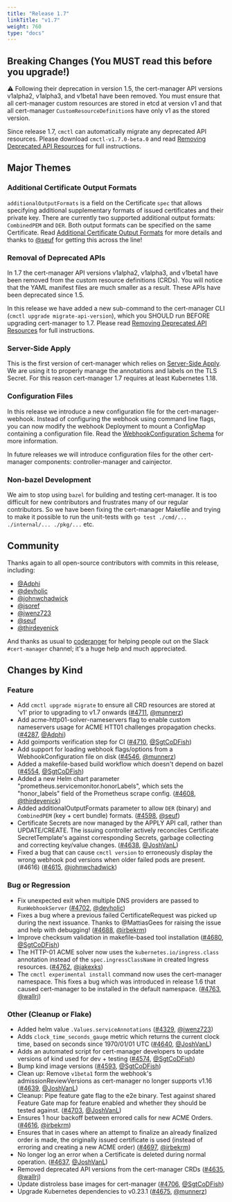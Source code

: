 ```yaml
---
title: "Release 1.7"
linkTitle: "v1.7"
weight: 760
type: "docs"
---
```


## Breaking Changes (You **MUST** read this before you upgrade!)

⚠ Following their deprecation in version 1.5, the cert-manager API versions v1alpha2, v1alpha3, and v1beta1 have been removed.
You must ensure that all cert-manager custom resources are stored in etcd at version v1
and that all cert-manager `CustomResourceDefinition`s have only v1 as the stored version.

Since release 1.7, `cmctl` can automatically migrate any deprecated API resources.
Please download `cmctl-v1.7.0-beta.0` and read [Removing Deprecated API Resources]
for full instructions.

[Removing Deprecated API Resources]: https://cert-manager.io/docs/installation/upgrading/remove-deprecated-apis/

## Major Themes

### Additional Certificate Output Formats

`additionalOutputFormats` is a field on the Certificate `spec` that allows
specifying additional supplementary formats of issued certificates and their
private key. There are currently two supported additional output formats:
`CombinedPEM` and `DER`. Both output formats can be specified on the same
Certificate.
Read [Additional Certificate Output Formats] for more details and
thanks to [@seuf](https://github.com/seuf) for getting this across the line!

[Additional Certificate Output Formats]: ../../usage/certificate/#additional-certificate-output-formats

### Removal of Deprecated APIs

In 1.7 the cert-manager API versions v1alpha2, v1alpha3, and v1beta1 have been removed from the custom resource definitions (CRDs).
You will notice that the YAML manifest files are much smaller as a result.
These APIs have been deprecated since 1.5.

In this release we have added a new sub-command to the cert-manager CLI (`cmctl upgrade migrate-api-version`),
which you SHOULD run BEFORE upgrading cert-manager to 1.7.
Please read [Removing Deprecated API Resources] for full instructions.

### Server-Side Apply

This is the first version of cert-manager which relies on [Server-Side Apply].
We are using it to properly manage the annotations and labels on the TLS Secret.
For this reason cert-manager 1.7 requires at least Kubernetes 1.18.

[Server-Side Apply]: https://kubernetes.io/docs/reference/using-api/server-side-apply/

### Configuration Files

In this release we introduce a new configuration file for the cert-manager-webhook.
Instead of configuring the webhook using command line flags,
you can now modify the webhook Deployment to mount a ConfigMap
containing a configuration file.
Read the [WebhookConfiguration Schema] for more information.

In future releases we will introduce configuration files for the other cert-manager components: controller-manager and cainjector.

[WebhookConfiguration Schema]: https://cert-manager.io/next-docs/reference/api-docs/#webhook.config.cert-manager.io/v1alpha1.WebhookConfiguration

### Non-bazel Development

We aim to stop using `bazel` for building and testing cert-manager.
It is too difficult for new contributors and frustrates many of our regular contributors.
So we have been fixing the cert-manager Makefile and trying to make it possible to run the unit-tests
with `go test ./cmd/... ./internal/... ./pkg/...` etc.

## Community

Thanks again to all open-source contributors with commits in this release, including:

- [@Adphi](https://github.com/Adphi)
- [@devholic](https://github.com/devholic)
- [@johnwchadwick](https://github.com/johnwchadwick)
- [@jsoref](https://github.com/jsoref)
- [@jwenz723](https://github.com/jwenz723)
- [@seuf](https://github.com/seuf)
- [@thirdeyenick](https://github.com/thirdeyenick)

And thanks as usual to [coderanger](https://github.com/coderanger) for helping people
out on the Slack `#cert-manager` channel; it's a huge help and much appreciated.

## Changes by Kind

### Feature

- Add `cmctl upgrade migrate` to ensure all CRD resources are stored at 'v1' prior to upgrading to v1.7 onwards ([#4711](https://github.com/jetstack/cert-manager/pull/4711), [@munnerz](https://github.com/munnerz))
- Add acme-http01-solver-nameservers flag to enable custom nameservers usage for ACME HTT01 challenges propagation checks. ([#4287](https://github.com/jetstack/cert-manager/pull/4287), [@Adphi](https://github.com/Adphi))
- Add goimports verification step for CI ([#4710](https://github.com/jetstack/cert-manager/pull/4710), [@SgtCoDFish](https://github.com/SgtCoDFish))
- Add support for loading webhook flags/options from a WebhookConfiguration file on disk ([#4546](https://github.com/jetstack/cert-manager/pull/4546), [@munnerz](https://github.com/munnerz))
- Added a makefile-based build workflow which doesn't depend on bazel ([#4554](https://github.com/jetstack/cert-manager/pull/4554), [@SgtCoDFish](https://github.com/SgtCoDFish))
- Added a new Helm chart parameter "prometheus.servicemonitor.honorLabels", which sets the "honor_labels" field  of the Prometheus scrape config. ([#4608](https://github.com/jetstack/cert-manager/pull/4608), [@thirdeyenick](https://github.com/thirdeyenick))
- Added additionalOutputFormats parameter to allow `DER` (binary) and `CombinedPEM` (key + cert bundle) formats. ([#4598](https://github.com/jetstack/cert-manager/pull/4598), [@seuf](https://github.com/seuf))
- Certificate Secrets are now managed by the APPLY API call, rather than UPDATE/CREATE. The issuing controller actively reconciles Certificate SecretTemplate's against corresponding Secrets, garbage collecting and correcting key/value changes. ([#4638](https://github.com/jetstack/cert-manager/pull/4638), [@JoshVanL](https://github.com/JoshVanL))
- Fixed a bug that can cause `cmctl version` to erroneously display the wrong webhook pod versions when older failed pods are present. (#4616) ([#4615](https://github.com/jetstack/cert-manager/pull/4615), [@johnwchadwick](https://github.com/johnwchadwick))

### Bug or Regression

- Fix unexpected exit when multiple DNS providers are passed to `RunWebhookServer` ([#4702](https://github.com/jetstack/cert-manager/pull/4702), [@devholic](https://github.com/devholic))
- Fixes a bug where a previous failed CertificateRequest was picked up during the next issuance. Thanks to @MattiasGees for raising the issue and help with debugging! ([#4688](https://github.com/jetstack/cert-manager/pull/4688), [@irbekrm](https://github.com/irbekrm))
- Improve checksum validation in makefile-based tool installation ([#4680](https://github.com/jetstack/cert-manager/pull/4680), [@SgtCoDFish](https://github.com/SgtCoDFish))
- The HTTP-01 ACME solver now uses the `kubernetes.io/ingress.class` annotation instead of the `spec.ingressClassName` in created Ingress resources. ([#4762](https://github.com/jetstack/cert-manager/pull/4762), [@jakexks](https://github.com/jakexks))
- The `cmctl experimental install` command now uses the cert-manager namespace. This fixes a bug which was introduced in release 1.6 that caused cert-manager to be installed in the default namespace. ([#4763](https://github.com/jetstack/cert-manager/pull/4763), [@wallrj](https://github.com/wallrj))

### Other (Cleanup or Flake)

- Added helm value `.Values.serviceAnnotations` ([#4329](https://github.com/jetstack/cert-manager/pull/4329), [@jwenz723](https://github.com/jwenz723))
- Adds `clock_time_seconds_gauge` metric which returns the current clock time, based on seconds since 1970/01/01 UTC ([#4640](https://github.com/jetstack/cert-manager/pull/4640), [@JoshVanL](https://github.com/JoshVanL))
- Adds an automated script for cert-manager developers to update versions of kind used for dev + testing ([#4574](https://github.com/jetstack/cert-manager/pull/4574), [@SgtCoDFish](https://github.com/SgtCoDFish))
- Bump kind image versions ([#4593](https://github.com/jetstack/cert-manager/pull/4593), [@SgtCoDFish](https://github.com/SgtCoDFish))
- Clean up: Remove `v1beta1` form the webhook's admissionReviewVersions as cert-manager no longer supports v1.16 ([#4639](https://github.com/jetstack/cert-manager/pull/4639), [@JoshVanL](https://github.com/JoshVanL))
- Cleanup: Pipe feature gate flag to the e2e binary. Test against shared Feature Gate map for feature enabled and whether they should be tested against. ([#4703](https://github.com/jetstack/cert-manager/pull/4703), [@JoshVanL](https://github.com/JoshVanL))
- Ensures 1 hour backoff between errored calls for new ACME Orders. ([#4616](https://github.com/jetstack/cert-manager/pull/4616), [@irbekrm](https://github.com/irbekrm))
- Ensures that in cases where an attempt to finalize an already finalized order is made, the originally issued certificate is used (instead of erroring and creating a new ACME order) ([#4697](https://github.com/jetstack/cert-manager/pull/4697), [@irbekrm](https://github.com/irbekrm))
- No longer log an error when a Certificate is deleted during normal operation. ([#4637](https://github.com/jetstack/cert-manager/pull/4637), [@JoshVanL](https://github.com/JoshVanL))
- Removed deprecated API versions from the cert-manager CRDs ([#4635](https://github.com/jetstack/cert-manager/pull/4635), [@wallrj](https://github.com/wallrj))
- Update distroless base images for cert-manager ([#4706](https://github.com/jetstack/cert-manager/pull/4706), [@SgtCoDFish](https://github.com/SgtCoDFish))
- Upgrade Kubernetes dependencies to v0.23.1 ([#4675](https://github.com/jetstack/cert-manager/pull/4675), [@munnerz](https://github.com/munnerz))
